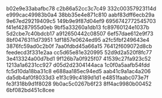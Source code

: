 b02e9e33abafbc78
c2b86a52cc3c7c49
332c00357923114d
e999cac49983b0a4
38bb35e4e871c810
aabf83dff6ecb29a
9e67ed29219409c5
149b9e9f87d04ef9
6956742772545703
f41ef4287955d0eb
9bf5a33260a1db13
fc89760124e1037b
5d2cbe7c40bdcb17
a912650442c08507
6ef57dae612e9f73
8bf0476311d73951
1df1857e0624ed95
a2fc5fbf249643e4
3876fc59ad0c2b0f
7aa0fdbd45a66a15
76412f609072d8cb
feedecd3f331e2aa
cc5d65e81e320995
52d9d2a520f8fc77
3e413324a00d7bd1
9f126b7a0f925f07
41539c27fa923c52
1213a1a6231cc927
d05d2d2304144aca
1c0f0a5aafb54fdd
fc5d10da18ba31c8
e688aa185ec94ed5
aab41c9a1ac4a206
da5db4af0f8033d3
e1f3c99c4189d1d1
e4851faabc073e7f
fe3f318b9d1f8028
9b0ac5c0267b6f23
8ff4ac9980b00452
6bf082bd451c8cee
